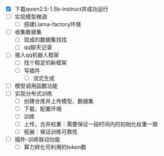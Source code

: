 - [x] 下载qwen2.5-1.5b-instruct并成功运行
- [ ] 实现模型微调
    - [ ] 搭建Llama-factory环境
- [ ] 收集数据集
    - [ ] 现成的数据集找找
    - [ ] qq聊天记录
- [ ] 接入qq机器人框架
    - [ ] 找个稳定的新框架
    - [ ] 写插件
      - [ ] 流式生成
- [ ] 模型调用函数功能
- [ ] 实现分布式训练
    - [ ] 创建仓库并上传模型、数据集
    - [ ] 下载，配置环境
    - [ ] 训练
    - [ ] 上传，合并权重：需要保证一段时间内的初始化权重一致
    - [ ] 拓展：保证训练可靠性
- [ ] 插件-训练联动功能
    - [ ] 算力转化可利用的token数